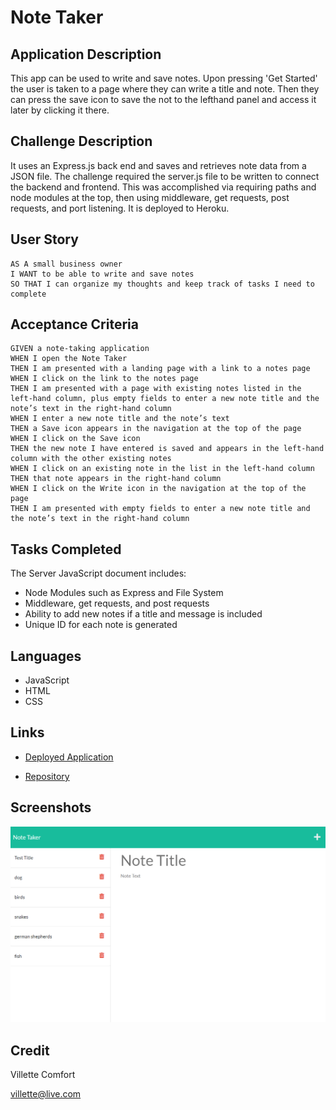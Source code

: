 # Note Taker

## Application Description
This app can be used to write and save notes. Upon pressing 'Get Started' the user is taken to a page where they can write a title and note. Then they can press the save icon to save the not to the lefthand panel and access it later by clicking it there.

## Challenge Description
It uses an Express.js back end and saves and retrieves note data from a JSON file. The challenge required the server.js file to be written to connect the backend and frontend. This was accomplished via requiring paths and node modules at the top, then using middleware, get requests, post requests, and port listening. It is deployed to Heroku.

## User Story

```
AS A small business owner
I WANT to be able to write and save notes
SO THAT I can organize my thoughts and keep track of tasks I need to complete
```

## Acceptance Criteria

```
GIVEN a note-taking application
WHEN I open the Note Taker
THEN I am presented with a landing page with a link to a notes page
WHEN I click on the link to the notes page
THEN I am presented with a page with existing notes listed in the left-hand column, plus empty fields to enter a new note title and the note’s text in the right-hand column
WHEN I enter a new note title and the note’s text
THEN a Save icon appears in the navigation at the top of the page
WHEN I click on the Save icon
THEN the new note I have entered is saved and appears in the left-hand column with the other existing notes
WHEN I click on an existing note in the list in the left-hand column
THEN that note appears in the right-hand column
WHEN I click on the Write icon in the navigation at the top of the page
THEN I am presented with empty fields to enter a new note title and the note’s text in the right-hand column
```

## Tasks Completed
The Server JavaScript document includes:
* Node Modules such as Express and File System
* Middleware, get requests, and post requests
* Ability to add new notes if a title and message is included
* Unique ID for each note is generated


## Languages
- JavaScript
- HTML
- CSS

## Links
* [Deployed Application](https://heroku.com/...)

* [Repository](https://github.com/villettec/M11C-Note_Taker)

## Screenshots
![image](./readme-screenshot.png)


## Credit
Villette Comfort

villette@live.com